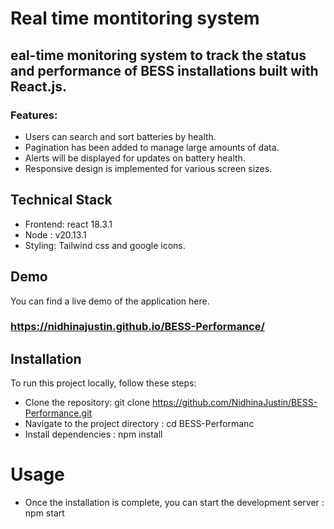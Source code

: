 # Real time montitoring system
## eal-time monitoring system to track the status and performance of BESS installations built with React.js.

### Features:
* Users can search and sort batteries by health.
* Pagination has been added to manage large amounts of data.
* Alerts will be displayed for updates on battery health.
* Responsive design is implemented for various screen sizes.

## Technical Stack
* Frontend: react 18.3.1
* Node : v20.13.1
* Styling: Tailwind css and google icons.
## Demo
You can find a live demo of the application here.

### https://nidhinajustin.github.io/BESS-Performance/
## Installation
To run this project locally, follow these steps:

* Clone the repository:
   git clone https://github.com/NidhinaJustin/BESS-Performance.git
* Navigate to the project directory :
   cd BESS-Performanc
* Install dependencies
 :  npm install
# Usage
* Once the installation is complete, you can start the development server
:  npm start
